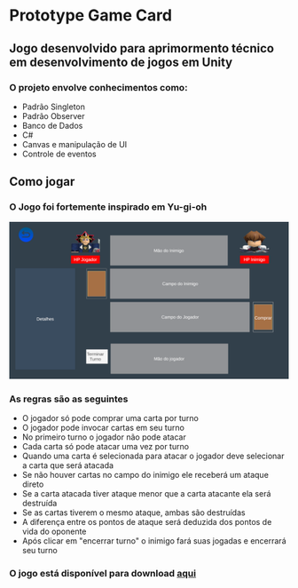 <h1> Prototype Game Card</h1>
<h2> Jogo desenvolvido para aprimormento técnico em desenvolvimento de jogos em Unity</h2>
<h3> O projeto envolve conhecimentos como:</h3>
<ul>
  <li>Padrão Singleton</li>
  <li>Padrão Observer</li>
  <li>Banco de Dados</li>
  <li>C#</li>
  <li>Canvas e manipulação de UI</li>
  <li>Controle de eventos</li>
</ul>

<h2>Como jogar</h2>
<h3> O Jogo foi fortemente inspirado em Yu-gi-oh</h3>
<img src="Assets/Resources/helpImage.png"/>
<h3> As regras são as seguintes</h3>
<ul>
  <li>O jogador só pode comprar uma carta por turno</li>
  <li>O jogador pode invocar cartas em seu turno</li>
  <li>No primeiro turno o jogador não pode atacar</li>
  <li>Cada carta só pode atacar uma vez por turno</li>
  <li> Quando uma carta é selecionada para atacar o jogador deve selecionar a carta que será atacada</li>
  <li>Se não houver cartas no campo do inimigo ele receberá um ataque direto</li>
  <li>Se a carta atacada tiver ataque menor que a carta atacante ela será destruída</li>
  <li>Se as cartas tiverem o mesmo ataque, ambas são destruídas</li>
  <li>A diferença entre os pontos de ataque será deduzida dos pontos de vida do oponente</li>
  <li>Após clicar em "encerrar turno" o inimigo fará suas jogadas e encerrará seu turno</li>
</ul>

<h3> O jogo está disponível para download <a href="https://drive.google.com/drive/folders/1ufoFCI7P5YoClvbhW5Ah4N86cqq3QY_K?hl=pt-br">aqui</a></h3>
